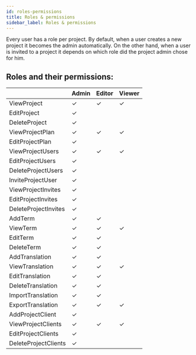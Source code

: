 ```yaml
---
id: roles-permissions
title: Roles & permissions
sidebar_label: Roles & permissions
---
```


Every user has a role per project. By default, when a user creates a new project it becomes the admin automatically. On the other hand, when a user is invited to a project it depends on which role did the project admin chose for him.

## Roles and their permissions:

|                      | Admin | Editor | Viewer |
| -------------------- | ----- | ------ | ------ |
| ViewProject          | ✓     | ✓      | ✓      |
| EditProject          | ✓     |        |        |
| DeleteProject        | ✓     |        |        |
| ViewProjectPlan      | ✓     | ✓      | ✓      |
| EditProjectPlan      | ✓     |        |        |
| ViewProjectUsers     | ✓     | ✓      | ✓      |
| EditProjectUsers     | ✓     |        |        |
| DeleteProjectUsers   | ✓     |        |        |
| InviteProjectUser    | ✓     |        |        |
| ViewProjectInvites   | ✓     |        |        |
| EditProjectInvites   | ✓     |        |        |
| DeleteProjectInvites | ✓     |        |        |
| AddTerm              | ✓     | ✓      |        |
| ViewTerm             | ✓     | ✓      | ✓      |
| EditTerm             | ✓     | ✓      |        |
| DeleteTerm           | ✓     | ✓      |        |
| AddTranslation       | ✓     | ✓      |        |
| ViewTranslation      | ✓     | ✓      | ✓      |
| EditTranslation      | ✓     | ✓      |        |
| DeleteTranslation    | ✓     | ✓      |        |
| ImportTranslation    | ✓     | ✓      |        |
| ExportTranslation    | ✓     | ✓      | ✓      |
| AddProjectClient     | ✓     |        |        |
| ViewProjectClients   | ✓     | ✓      | ✓      |
| EditProjectClients   | ✓     |        |        |
| DeleteProjectClients | ✓     |        |        |
